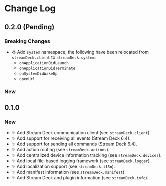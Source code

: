 <!--

## {version}

🚨 Breaking change
✨ Add
🐞 Fix
♻️ Refactor / Enhance / Update

-->

# Change Log

## 0.2.0 (Pending)

### Breaking Changes

-   ♻️ Add `system` namespace; the following have been relocated from `streamDeck.client` to `streamDeck.system`:
    -   `onApplicationDidLaunch`
    -   `onApplicationDidTerminate`
    -   `onSystemDidWakeUp`
    -   `openUrl`

### New

## 0.1.0

### New

-   ✨ Add Stream Deck communication client (see `streamDeck.client`).
-   ✨ Add support for receiving all events (Stream Deck 6.4).
-   ✨ Add support for sending all commands (Stream Deck 6.4).
-   ✨ Add action routing (see `streamDeck.actions`).
-   ✨ Add centralized device information tracking (see `streamDeck.devices`).
-   ✨ Add local file-based logging framework (see `streamDeck.logger`).
-   ✨ Add localization support (see `streamDeck.i18n`).
-   ✨ Add manifest information (see `streamDeck.manifest`).
-   ✨ Add Stream Deck and plugin information (see `streamDeck.info`).
